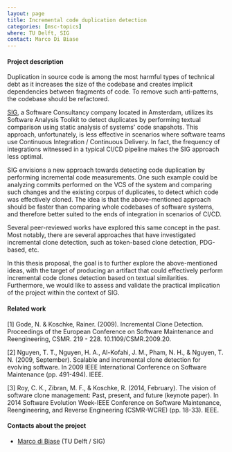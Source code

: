 ```yaml
---
layout: page
title: Incremental code duplication detection
categories: [msc-topics]
where: TU Delft, SIG
contact: Marco Di Biase
---
```


#### Project description

Duplication in source code is among the most harmful types of technical debt as it 
increases the size of the codebase and creates implicit dependencies between 
fragments of code. To remove such anti-patterns, the codebase should be refactored.

[SIG](https://www.softwareimprovementgroup.com), a Software Consultancy company located
in Amsterdam, utilizes its Software Analysis Toolkit to detect duplicates by performing 
textual comparison using static analysis of systems' code snapshots.
This approach, unfortunately, is less effective in scenarios where software teams 
use Continuous Integration / Continuous Delivery. In fact, the frequency of integrations 
witnessed in a typical CI/CD pipeline makes the SIG approach less optimal.

SIG envisions a new approach towards detecting code duplication by performing incremental 
code measurements. One such example could be analyzing commits performed on the VCS 
of the system and comparing such changes and the existing corpus of duplicates, 
to detect which code was effectively cloned. The idea is that the above-mentioned 
approach should be faster than comparing whole codebases of software systems, 
and therefore better suited to the ends of integration in scenarios of CI/CD.

Several peer-reviewed works have explored this same concept in the past. 
Most notably, there are several approaches that have investigated incremental clone detection, 
such as token-based clone detection, PDG-based, etc.

In this thesis proposal, the goal is to further explore the above-mentioned ideas,
with the target of producing an artifact that could effectively perform incremental
code clones detection based on textual similarities. Furthermore, we would like to assess 
and validate the practical implication of the project within the context of SIG.

#### Related work
[1] Gode, N. & Koschke, Rainer. (2009). Incremental Clone Detection. Proceedings of the European Conference on Software Maintenance and Reengineering, CSMR. 219 - 228. 10.1109/CSMR.2009.20. 

[2] Nguyen, T. T., Nguyen, H. A., Al-Kofahi, J. M., Pham, N. H., & Nguyen, T. N. (2009, September). Scalable and incremental clone detection for evolving software. In 2009 IEEE International Conference on Software Maintenance (pp. 491-494). IEEE.

[3] Roy, C. K., Zibran, M. F., & Koschke, R. (2014, February). The vision of software clone management: Past, present, and future (keynote paper). In 2014 Software Evolution Week-IEEE Conference on Software Maintenance, Reengineering, and Reverse Engineering (CSMR-WCRE) (pp. 18-33). IEEE.

#### Contacts about the project

* [Marco di Biase](mailto:m.dibiase@sig.eu) (TU Delft / SIG)
